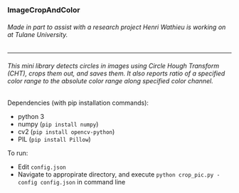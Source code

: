 ### ImageCropAndColor
###### Made in part to assist with a research project Henri Wathieu is working on at Tulane University.
***
###### This mini library detects circles in images using Circle Hough Transform (CHT), crops them out, and saves them. It also reports ratio of a specified color range to the absolute color range along specified color channel.



Dependencies (with pip installation commands):

- python 3
- numpy (`pip install numpy`)
- cv2 (`pip install opencv-python`)
- PIL (`pip install Pillow`)

To run:

- Edit `config.json`
- Navigate to appropirate directory, and execute `python crop_pic.py -config config.json` in command line

